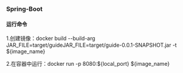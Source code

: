 ### Spring-Boot

#### 运行命令
1.创建镜像：docker build --build-arg JAR_FILE=target/guideJAR_FILE=target/guide-0.0.1-SNAPSHOT.jar -t ${image_name}

2.在容器中运行：docker run -p 8080:${local_port} ${image_name}